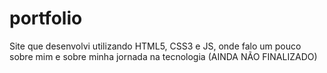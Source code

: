 # portfolio
Site que desenvolvi utilizando HTML5, CSS3 e JS, onde falo um pouco sobre mim e sobre minha jornada na tecnologia (AINDA NÃO FINALIZADO)
